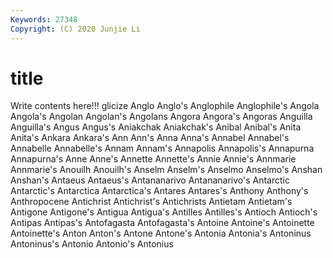 ```yaml
---
Keywords: 27348
Copyright: (C) 2020 Junjie Li
---
```


# title

Write contents here!!!
glicize 
Anglo 
Anglo's 
Anglophile 
Anglophile's
Angola 
Angola's 
Angolan 
Angolan's 
Angolans 
Angora 
Angora's 
Angoras 
Anguilla 
Anguilla's
Angus 
Angus's 
Aniakchak 
Aniakchak's 
Anibal 
Anibal's 
Anita 
Anita's 
Ankara 
Ankara's
Ann 
Ann's 
Anna 
Anna's 
Annabel 
Annabel's 
Annabelle 
Annabelle's 
Annam 
Annam's
Annapolis 
Annapolis's 
Annapurna 
Annapurna's 
Anne 
Anne's 
Annette 
Annette's 
Annie 
Annie's
Annmarie 
Annmarie's 
Anouilh 
Anouilh's 
Anselm 
Anselm's 
Anselmo 
Anselmo's 
Anshan 
Anshan's
Antaeus 
Antaeus's 
Antananarivo 
Antananarivo's 
Antarctic 
Antarctic's 
Antarctica 
Antarctica's 
Antares 
Antares's
Anthony 
Anthony's 
Anthropocene 
Antichrist 
Antichrist's 
Antichrists 
Antietam 
Antietam's 
Antigone 
Antigone's
Antigua 
Antigua's 
Antilles 
Antilles's 
Antioch 
Antioch's 
Antipas 
Antipas's 
Antofagasta 
Antofagasta's
Antoine 
Antoine's 
Antoinette 
Antoinette's 
Anton 
Anton's 
Antone 
Antone's 
Antonia 
Antonia's
Antoninus 
Antoninus's 
Antonio 
Antonio's 
Antonius 
